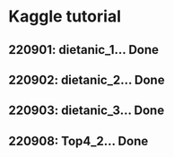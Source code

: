 # Kaggle tutorial

## 220901: dietanic_1... Done
## 220902: dietanic_2... Done
## 220903: dietanic_3... Done

## 220908: Top4_2... Done
